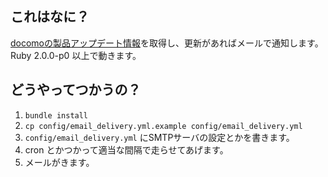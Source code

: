 ## これはなに？
[docomoの製品アップデート情報](http://www.nttdocomo.co.jp/support/utilization/product_update/list/index.html?s=date)を取得し、更新があればメールで通知します。Ruby 2.0.0-p0 以上で動きます。

## どうやってつかうの？
1. `bundle install`
1. `cp config/email_delivery.yml.example config/email_delivery.yml`
1. `config/email_delivery.yml` にSMTPサーバの設定とかを書きます。
1. cron とかつかって適当な間隔で走らせてあげます。
1. メールがきます。

